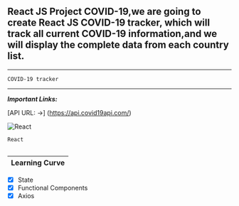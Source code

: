 ## React JS Project COVID-19,we are going to create React JS COVID-19 tracker, which will track all current COVID-19 information,and we will display the complete data from each country list.
***
`COVID-19 tracker`
___
***Important Links:***

[API URL: →] (https://api.covid19api.com/)

![React](https://reactjs.org/logo-og.png)

`React`
~~~

~~~

<!-- Tables -->
| Learning Curve  
| -------- 
* [x] State
* [x] Functional Components
* [x] Axios
